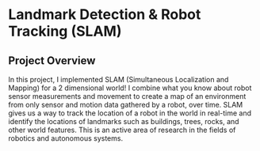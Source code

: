 # Landmark Detection & Robot Tracking (SLAM)
## Project Overview
In this project, I implemented SLAM (Simultaneous Localization and Mapping) for a 2 dimensional world! I combine what you know about robot sensor measurements and movement to create a map of an environment from only sensor and motion data gathered by a robot, over time. SLAM gives us a way to track the location of a robot in the world in real-time and identify the locations of landmarks such as buildings, trees, rocks, and other world features. This is an active area of research in the fields of robotics and autonomous systems.

